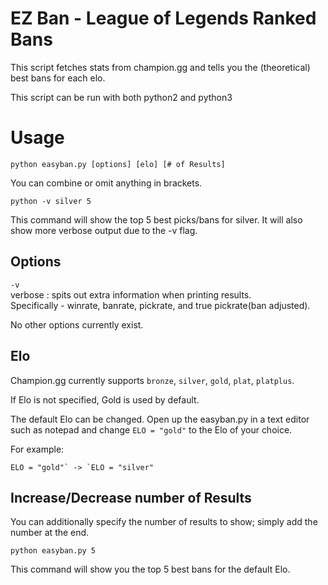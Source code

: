 # EZ Ban - League of Legends Ranked Bans
This script fetches stats from champion.gg and tells you the (theoretical) best bans for each elo.

This script can be run with both python2 and python3

# Usage
`python easyban.py [options] [elo] [# of Results]`

You can combine or omit anything in brackets.

```
python -v silver 5
```

This command will show the top 5 best picks/bans for silver.
It will also show more verbose output due to the -v flag.

## Options
`-v`<br />
  verbose : spits out extra information when printing results.<br />
    Specifically - winrate, banrate, pickrate, and true pickrate(ban adjusted).

No other options currently exist.

## Elo
Champion.gg currently supports `bronze`, `silver`, `gold`, `plat`, `platplus`.

If Elo is not specified, Gold is used by default.

The default Elo can be changed.
Open up the easyban.py in a text editor such as notepad
and change `ELO = "gold"` to the Elo of your choice.


For example:

```
ELO = "gold"` -> `ELO = "silver"
```

## Increase/Decrease number of Results
You can additionally specify the number of results to show;
simply add the number at the end.

```
python easyban.py 5
```

This command will show you the top 5 best bans for the default Elo.
